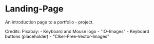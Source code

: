 # Landing-Page

An introduction page to a portfolio - project.


Credits:
    Pixabay:
    - Keyboard and Mouse logo - "IO-Images"
    - Keyboard buttons (placeholder) - "Clker-Free-Vector-Images"